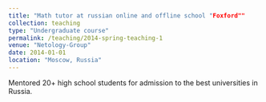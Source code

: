 ```yaml
---
title: "Math tutor at russian online and offline school "Foxford""
collection: teaching
type: "Undergraduate course"
permalink: /teaching/2014-spring-teaching-1
venue: "Netology-Group"
date: 2014-01-01
location: "Moscow, Russia"
---
```


Mentored 20+ high school students for admission to the best universities in Russia. 

